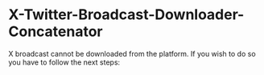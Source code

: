 # X-Twitter-Broadcast-Downloader-Concatenator
X broadcast cannot be downloaded from the platform. If you wish to do so you have to follow the next steps:
